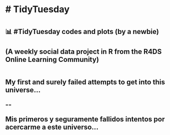 <h1># TidyTuesday<h1>
<h2> 📊 #TidyTuesday codes and plots (by a newbie) <h2>

<text>(A weekly social data project in R from the R4DS Online Learning Community)

<br>
My first and surely failed attempts to get into this universe...

--

Mis primeros y seguramente fallidos intentos por acercarme a este universo...</text>
